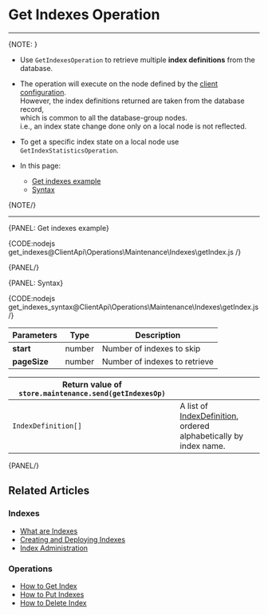 # Get Indexes Operation

---

{NOTE: }

* Use `GetIndexesOperation` to retrieve multiple __index definitions__ from the database.

* The operation will execute on the node defined by the [client configuration](../../../../client-api/configuration/load-balance/overview#client-logic-for-choosing-a-node).  
  However, the index definitions returned are taken from the database record,  
  which is common to all the database-group nodes.  
  i.e., an index state change done only on a local node is not reflected.

* To get a specific index state on a local node use `GetIndexStatisticsOperation`.

* In this page:
    * [Get indexes example](../../../../client-api/operations/maintenance/indexes/get-indexes#get-indexes-example)
    * [Syntax](../../../../client-api/operations/maintenance/indexes/get-indexes#syntax)

{NOTE/}

---

{PANEL: Get indexes example}

{CODE:nodejs get_indexes@ClientApi\Operations\Maintenance\Indexes\getIndex.js /}

{PANEL/}

{PANEL: Syntax}

{CODE:nodejs get_indexes_syntax@ClientApi\Operations\Maintenance\Indexes\getIndex.js /}

| Parameters | Type | Description |
| - | - | - |
| __start__ | number | Number of indexes to skip |
| __pageSize__ | number | Number of indexes to retrieve |

| Return value of `store.maintenance.send(getIndexesOp)` | |
| - | - |
| `IndexDefinition[]` | A list of [IndexDefinition](../../../../client-api/operations/maintenance/indexes/put-indexes#indexDefinition), <br>ordered alphabetically by index name. |

{PANEL/}

## Related Articles

### Indexes

- [What are Indexes](../../../../indexes/what-are-indexes)
- [Creating and Deploying Indexes](../../../../indexes/creating-and-deploying)
- [Index Administration](../../../../indexes/index-administration)

### Operations

- [How to Get Index](../../../../client-api/operations/maintenance/indexes/get-index)
- [How to Put Indexes](../../../../client-api/operations/maintenance/indexes/put-indexes)
- [How to Delete Index](../../../../client-api/operations/maintenance/indexes/delete-index)
